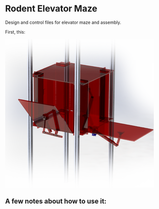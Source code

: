 # Rodent Elevator Maze
Design and control files for elevator maze and assembly.

First, this:

![elevator](/.images/elevator_boxG3.png?raw=true "elevator")

## A few notes about how to use it:

